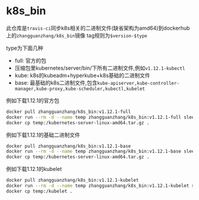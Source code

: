 # k8s_bin
此仓库是`travis-ci`同步k8s相关的二进制文件(缺省架构为amd64)到dockerhub上的`zhangguanzhang/k8s_bin`镜像
tag规则为`$version-$type`

type为下面几种
 * full: 官方的包
 * 压缩包里kubernetes/server/bin/下所有二进制文件,例如`v1.12.1-kubectl`
 * kube: k8s的kubeadm+hyperkube+k8s基础的二进制文件
 * base: 最基础的k8s二进制文件,包含`kube-apiserver,kube-controller-manager,kube-proxy,kube-scheduler,kubectl,kubelet`
 
 例如下载1.12.1的官方包
 ```bash
 docker pull zhangguanzhang/k8s_bin:v1.12.1-full
 docker run --rm -d --name temp zhangguanzhang/k8s_bin:v1.12.1-full sleep 12
 docker cp temp:/kubernetes-server-linux-amd64.tar.gz .
 ```
 例如下载1.12.1的基础二进制文件
 ```bash
 docker pull zhangguanzhang/k8s_bin:v1.12.1-base
 docker run --rm -d --name temp zhangguanzhang/k8s_bin:v1.12.1-base sleep 12
 docker cp temp:/kubernetes-server-linux-amd64.tar.gz .
 ```
 
 例如下载1.12.1的kubelet
 ```bash
 docker pull zhangguanzhang/k8s_bin:v1.12.1-kubelet
 docker run --rm -d --name temp zhangguanzhang/k8s_bin:v1.12.1-kubelet sleep 12
 docker cp temp:/kubelet .
 ```
